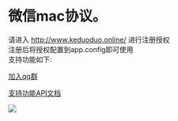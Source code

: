 # 微信mac协议。
 请进入  http://www.keduoduo.online/ 进行注册授权<br/>
 注册后将授权配置到app.config即可使用<br/>
 支持功能如下:<br/>

<a target="_blank" href="//shang.qq.com/wpa/qunwpa?idkey=3194af004cbc013eff0a61b99a46ae6f66c2c1f1fc62a9cdf58de1fd2b471058">加入qq群</a>
<br/>

<a href="https://github.com/changtuiqie/Mac.WeChat/blob/master/API.txt" title="支持功能API文档">支持功能API文档</a><br/>

![](https://github.com/changtuiqie/Mac.WeChat/blob/master/demo.gif) <br/>